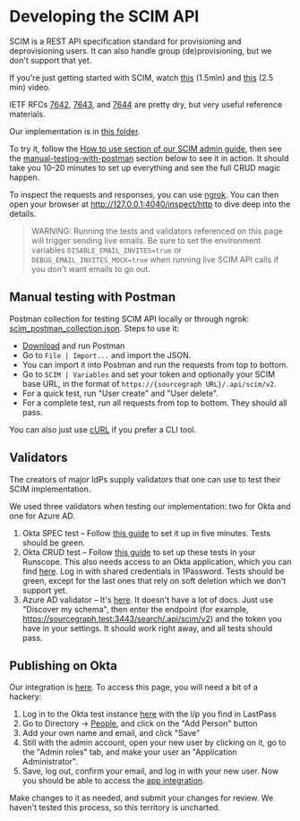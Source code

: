 # Developing the SCIM API

SCIM is a REST API specification standard for provisioning and deprovisioning users. It can also handle group (de)provisioning, but we don't support that yet.

If you're just getting started with SCIM, watch [this](https://www.youtube.com/watch?v=LBZPPBOdImU) (1.5min) and [this](https://www.youtube.com/watch?v=ID-ApdGu2Hc) (2.5 min) video.

IETF RFCs [7642](https://www.rfc-editor.org/rfc/rfc7642), [7643](https://www.rfc-editor.org/rfc/rfc7643), and [7644](https://www.rfc-editor.org/rfc/rfc7644) are pretty dry, but very useful reference materials.

Our implementation is in [this folder](https://sourcegraph.com/github.com/sourcegraph/sourcegraph/-/tree/enterprise/internal/scim).

To try it, follow the [How to use section of our SCIM admin guide](doc/admin/scim.md#how-to-use), then see the [manual-testing-with-postman](#manual-testing-with-postman) section below to see it in action. It should take you 10–20 minutes to set up everything and see the full CRUD magic happen.

To inspect the requests and responses, you can use [ngrok](https://ngrok.com/). You can then open your browser at http://127.0.0.1:4040/inspect/http to dive deep into the details.

> WARNING: Running the tests and validators referenced on this page will trigger sending live emails. Be sure to set the environment variables `DISABLE_EMAIL_INVITES=true` or `DEBUG_EMAIL_INVITES_MOCK=true` when running live SCIM API calls if you don't want emails to go out.

## Manual testing with Postman

Postman collection for testing SCIM API locally or through ngrok: [scim_postman_collection.json](scim_postman_collection.json). Steps to use it:
- [Download](https://www.postman.com/) and run Postman
- Go to `File | Import...` and import the JSON.
- You can import it into Postman and run the requests from top to bottom.
- Go to `SCIM | Variables` and set your token and optionally your SCIM base URL, in the format of `https://{sourcegraph URL}/.api/scim/v2`.
- For a quick test, run "User create" and "User delete".
- For a complete test, run all requests from top to bottom. They should all pass.

You can also just use [cURL](https://curl.se/) if you prefer a CLI tool.

## Validators

The creators of major IdPs supply validators that one can use to test their SCIM implementation.

We used three validators when testing our implementation: two for Okta and one for Azure AD.

1. Okta SPEC test – Follow [this guide](https://developer.okta.com/docs/guides/scim-provisioning-integration-prepare/main/#test-your-scim-api) to set it up in five minutes. Tests should be green.
2. Okta CRUD test – Follow [this guide](https://developer.okta.com/docs/guides/scim-provisioning-integration-test/main/) to set up these tests in your Runscope. This also needs access to an Okta application, which you can find [here](https://dev-433675-admin.oktapreview.com/admin/app/dev-433675_k8ssgdevorgsamlscim_1/instance/0oa1l85zn9a0tgzKP0h8/). Log in with shared credentials in 1Password. Tests should be green, except for the last ones that rely on soft deletion which we don't support yet.
3. Azure AD validator – It's [here](https://scimvalidator.microsoft.com). It doesn't have a lot of docs. Just use "Discover my schema", then enter the endpoint (for example, https://sourcegraph.test:3443/search/.api/scim/v2) and the token you have in your settings. It should work right away, and all tests should pass.


## Publishing on Okta

Our integration is [here](https://oinmanager.okta.com/app-integration/1731). To access this page, you will need a bit of a hackery:

1. Log in to the Okta test instance [here](https://dev-433675-admin.oktapreview.com/) with the l/p you find in LastPass
2. Go to Directory → [People](https://dev-433675-admin.oktapreview.com/admin/users), and click on the "Add Person" button
3. Add your own name and email, and click "Save"
4. Still with the admin account, open your new user by clicking on it, go to the "Admin roles" tab, and make your user an "Application Administrator".
5. Save, log out, confirm your email, and log in with your new user. Now you should be able to access the [app integration](https://oinmanager.okta.com/app-integration/1731).

Make changes to it as needed, and submit your changes for review. We haven't tested this process, so this territory is uncharted.
